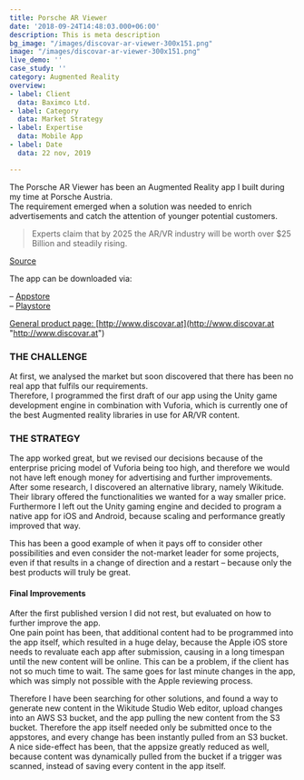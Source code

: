 ```yaml
---
title: Porsche AR Viewer
date: '2018-09-24T14:48:03.000+06:00'
description: This is meta description
bg_image: "/images/discovar-ar-viewer-300x151.png"
image: "/images/discovar-ar-viewer-300x151.png"
live_demo: ''
case_study: ''
category: Augmented Reality
overview:
- label: Client
  data: Baximco Ltd.
- label: Category
  data: Market Strategy
- label: Expertise
  data: Mobile App
- label: Date
  data: 22 nov, 2019

---
```

The Porsche AR Viewer has been an Augmented Reality app I built during my time at Porsche Austria.  
The requirement emerged when a solution was needed to enrich advertisements and catch the attention of younger potential customers.

> Experts claim that by 2025 the AR/VR industry will be worth over $25 Billion and steadily rising.

[Source](https://medium.com/predict/the-future-of-augmented-reality-90143b98f7a3)

The app can be downloaded via:

– [Appstore](https://apps.apple.com/at/app/porsche-ar-viewer/id1339643671)  
– [Playstore](https://play.google.com/store/apps/details?id=at.digitalsolutions.porschearviewer)

[General product page: ](http://www.discovar.at/)[http://www.discovar.at](http://www.discovar.at "http://www.discovar.at")

### THE CHALLENGE

At first, we analysed the market but soon discovered that there has been no real app that fulfils our requirements.  
Therefore, I programmed the first draft of our app using the Unity game development engine in combination with Vuforia, which is currently one of the best Augmented reality libraries in use for AR/VR content.

### THE STRATEGY

The app worked great, but we revised our decisions because of the enterprise pricing model of Vuforia being too high, and therefore we would not have left enough money for advertising and further improvements.  
After some research, I discovered an alternative library, namely Wikitude. Their library offered the functionalities we wanted for a way smaller price.  
Furthermore I left out the Unity gaming engine and decided to program a native app for iOS and Android, because scaling and performance greatly improved that way.

This has been a good example of when it pays off to consider other possibilities and even consider the not-market leader for some projects, even if that results in a change of direction and a restart – because only the best products will truly be great.

#### Final Improvements

After the first published version I did not rest, but evaluated on how to further improve the app.  
One pain point has been, that additional content had to be programmed into the app itself, which resulted in a huge delay, because the Apple iOS store needs to revaluate each app after submission, causing in a long timespan until the new content will be online. This can be a problem, if the client has not so much time to wait. The same goes for last minute changes in the app, which was simply not possible with the Apple reviewing process.

Therefore I have been searching for other solutions, and found a way to generate new content in the Wikitude Studio Web editor, upload changes into an AWS S3 bucket, and the app pulling the new content from the S3 bucket. Therefore the app itself needed only be submitted once to the appstores, and every change has been instantly pulled from an S3 bucket. A nice side-effect has been, that the appsize greatly reduced as well, because content was dynamically pulled from the bucket if a trigger was scanned, instead of saving every content in the app itself.